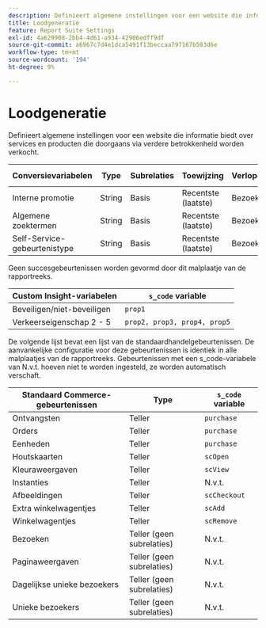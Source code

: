 ```yaml
---
description: Definieert algemene instellingen voor een website die informatie biedt over services en producten die doorgaans via verdere betrokkenheid worden verkocht.
title: Loodgeneratie
feature: Report Suite Settings
exl-id: 4a629908-2bb4-4d61-a934-42906edff9df
source-git-commit: a6967c7d4e1dca5491f13beccaa797167b503d6e
workflow-type: tm+mt
source-wordcount: '194'
ht-degree: 9%

---
```


# Loodgeneratie

Definieert algemene instellingen voor een website die informatie biedt over services en producten die doorgaans via verdere betrokkenheid worden verkocht.

| Conversievariabelen | Type | Subrelaties | Toewijzing | Verlopen | `s_code` variable |
|---|---|---|---|---|---|
| Interne promotie | String | Basis | Recentste (laatste) | Bezoek | `evar1` |
| Algemene zoektermen | String | Basis | Recentste (laatste) | Bezoek | `evar2` |
| Self-Service-gebeurtenistype | String | Basis | Recentste (laatste) | Bezoek | `evar3` |

Geen succesgebeurtenissen worden gevormd door dit malplaatje van de rapportreeks.

| Custom Insight-variabelen | `s_code` variable |
|---|---|
| Beveiligen/niet-beveiligen | `prop1` |
| Verkeerseigenschap 2 - 5 | `prop2, prop3, prop4, prop5` |

De volgende lijst bevat een lijst van de standaardhandelgebeurtenissen. De aanvankelijke configuratie voor deze gebeurtenissen is identiek in alle malplaatjes van de rapportreeks. Gebeurtenissen met een s_code-variabele van N.v.t. hoeven niet te worden ingesteld, ze worden automatisch verschaft.

| Standaard Commerce-gebeurtenissen | Type | `s_code` variable |
|---|---|---|
| Ontvangsten | Teller | `purchase` |
| Orders | Teller | `purchase` |
| Eenheden | Teller | `purchase` |
| Houtskaarten | Teller | `scOpen` |
| Kleuraweergaven | Teller | `scView` |
| Instanties | Teller | N.v.t. |
| Afbeeldingen | Teller | `scCheckout` |
| Extra winkelwagentjes | Teller | `scAdd` |
| Winkelwagentjes | Teller | `scRemove` |
| Bezoeken | Teller (geen subrelaties) | N.v.t. |
| Paginaweergaven | Teller (geen subrelaties) | N.v.t. |
| Dagelijkse unieke bezoekers | Teller (geen subrelaties) | N.v.t. |
| Unieke bezoekers | Teller (geen subrelaties) | N.v.t. |

